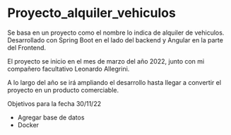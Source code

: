 # Proyecto_alquiler_vehiculos

Se basa en un proyecto como el nombre lo indica de alquiler de vehiculos. Desarrollado con Spring Boot en el lado del backend y Angular en la parte del Frontend.

El proyecto se inicio en el mes de marzo del año 2022, junto con mi compañero facultativo Leonardo Allegrini.

A lo largo del año se irá ampliando el desarrollo hasta llegar a convertir el proyecto en un producto comerciable.

Objetivos para la fecha 30/11/22
  - Agregar base de datos
  - Docker
   
